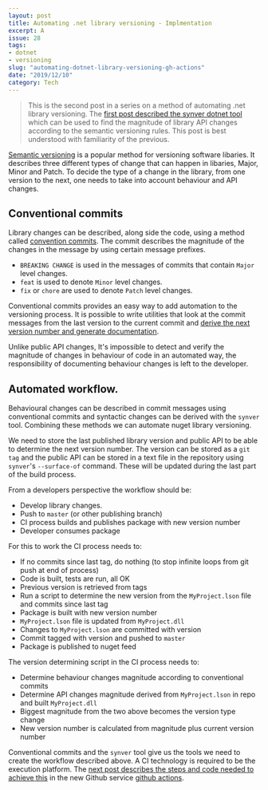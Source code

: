 ```yaml
---
layout: post
title: Automating .net library versioning - Implmentation
excerpt: A 
issue: 28
tags: 
- dotnet
- versioning
slug: "automating-dotnet-library-versioning-gh-actions"
date: "2019/12/10"
category: Tech
---
```


> This is the second post in a series on a method of automating .net library versioning. The [first post described the synver dotnet tool](/automating-dotnet-library-versioning-synver) which can be used to find the magnitude of library API changes according to the semantic versioning rules. This post is best understood with familiarity of the previous.

[Semantic versioning](https://semver.org/) is a popular method for versioning software libaries. 
It describes three different types of change that can happen in libaries, Major, Minor and Patch. To decide the type of a change in the library, from one version to the next, one needs to take into account behaviour and API changes.

## Conventional commits

Library changes can be described, along side the code, using a method called [convention commits](https://www.conventionalcommits.org/en). The commit describes the magnitude of the changes in the message by using certain message prefixes. 

- `BREAKING CHANGE` is used in the messages of commits that contain `Major` level changes. 
- `feat` is used to denote `Minor` level changes.  
- `fix` or `chore` are used to denote `Patch` level changes.  

Conventional commits provides an easy way to add automation to the versioning process. It is possible to write utilities that look at the commit messages from the last version to the current commit and [derive the next version number and generate documentation](https://github.com/conventional-changelog/standard-version). 

Unlike public API changes, It's impossible to detect and verify the magnitude of changes in behaviour of code in an automated way, the responsibility of documenting behaviour changes is left to the developer.


## Automated workflow.

Behavioural changes can be described in commit messages using conventional commits and syntactic changes can be derived with the `synver` tool. Combining these methods we can automate nuget library versioning. 


We need to store the last published library version and public API to be able to determine the next version number.
The version can be stored as a `git tag` and the public API can be stored in a text file in the repository using `synver`'s `--surface-of` command. These will be updated during the last part of the build process.

From a developers perspective the workflow should be:

- Develop library changes.
- Push to `master` (or other publishing branch)
- CI process builds and publishes package with new version number
- Developer consumes package


For this to work the CI process needs to:

- If no commits since last tag, do nothing (to stop infinite loops from git push at end of process)
- Code is built, tests are run, all OK
- Previous version is retrieved from tags
- Run a script to determine the new version from the `MyProject.lson` file and commits since last tag
- Package is built with new version number
- `MyProject.lson` file is updated from `MyProject.dll`
- Changes to `MyProject.lson` are committed with version
- Commit tagged with version and pushed to `master`
- Package is published to nuget feed

The version determining script in the CI process needs to:

- Determine behaviour changes magnitude according to conventional commits
- Determine API changes magnitude derived from `MyProject.lson` in repo and built `MyProject.dll`
- Biggest magnitude from the two above becomes the version type change
- New version number is calculated from magnitude plus current version number


Conventional commits and the `synver` tool give us the tools we need to create the workflow described above. A CI technology is required to be the execution platform. The [next post describes the steps and code needed to achieve this](/automating-dotnet-library-versioning-gh-actions) in the new Github service [github actions](https://github.com/features/actions).